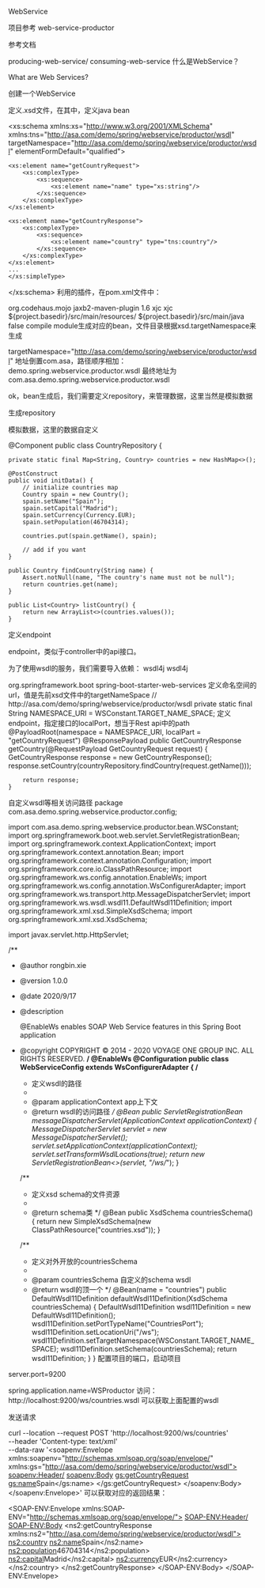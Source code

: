 WebService

项目参考 web-service-productor

参考文档

producing-web-service/
consuming-web-service
什么是WebService？

What are Web Services?

创建一个WebService

定义.xsd文件，在其中，定义java bean
<?xml version="1.0" encoding="UTF-8"?>
<xs:schema xmlns:xs="http://www.w3.org/2001/XMLSchema" xmlns:tns="http://asa.com/demo/spring/webservice/productor/wsdl"
           targetNamespace="http://asa.com/demo/spring/webservice/productor/wsdl" elementFormDefault="qualified">

    <xs:element name="getCountryRequest">
        <xs:complexType>
            <xs:sequence>
                <xs:element name="name" type="xs:string"/>
            </xs:sequence>
        </xs:complexType>
    </xs:element>

    <xs:element name="getCountryResponse">
        <xs:complexType>
            <xs:sequence>
                <xs:element name="country" type="tns:country"/>
            </xs:sequence>
        </xs:complexType>
    </xs:element>
    ...
    </xs:simpleType>
</xs:schema>
利用的插件，在pom.xml文件中：

<plugin>
    <groupId>org.codehaus.mojo</groupId>
    <artifactId>jaxb2-maven-plugin</artifactId>
    <version>1.6</version>
    <executions>
        <execution>
            <id>xjc</id>
            <goals>
                <goal>xjc</goal>
            </goals>
        </execution>
    </executions>
    <configuration>
        <schemaDirectory>${project.basedir}/src/main/resources/</schemaDirectory>
        <outputDirectory>${project.basedir}/src/main/java</outputDirectory>
        <clearOutputDir>false</clearOutputDir>
    </configuration>
</plugin>
compile module生成对应的bean，文件目录根据xsd.targetNamespace来生成

 targetNamespace="http://asa.com/demo/spring/webservice/productor/wsdl"
地址倒置com.asa，路径顺序相加：demo.spring.webservice.productor.wsdl 最终地址为com.asa.demo.spring.webservice.productor.wsdl

ok，bean生成后，我们需要定义repository，来管理数据，这里当然是模拟数据

生成repository

模拟数据，这里的数据自定义

@Component
public class CountryRepository {

    private static final Map<String, Country> countries = new HashMap<>();

    @PostConstruct
    public void initData() {
        // initialize countries map
        Country spain = new Country();
        spain.setName("Spain");
        spain.setCapital("Madrid");
        spain.setCurrency(Currency.EUR);
        spain.setPopulation(46704314);

        countries.put(spain.getName(), spain);

        // add if you want
    }

    public Country findCountry(String name) {
        Assert.notNull(name, "The country's name must not be null");
        return countries.get(name);
    }

    public List<Country> listCountry() {
        return new ArrayList<>(countries.values());
    }
定义endpoint

endpoint，类似于controller中的api接口。

为了使用wsdl的服务，我们需要导入依赖：
<dependency>
    <groupId>wsdl4j</groupId>
    <artifactId>wsdl4j</artifactId>
</dependency>

<dependency>
    <groupId>org.springframework.boot</groupId>
    <artifactId>spring-boot-starter-web-services</artifactId>
</dependency>
定义命名空间的url，值是先前xsd文件中的targetNameSpace
 // http://asa.com/demo/spring/webservice/productor/wsdl
 private static final String NAMESPACE_URI = WSConstant.TARGET_NAME_SPACE;
定义endpoint，指定接口的localPort，想当于Rest api中的path
    @PayloadRoot(namespace = NAMESPACE_URI, localPart = "getCountryRequest")
    @ResponsePayload
    public GetCountryResponse getCountry(@RequestPayload GetCountryRequest request) {
        GetCountryResponse response = new GetCountryResponse();
        response.setCountry(countryRepository.findCountry(request.getName()));

        return response;
    }
自定义wsdl等相关访问路径
package com.asa.demo.spring.webservice.productor.config;

import com.asa.demo.spring.webservice.productor.bean.WSConstant;
import org.springframework.boot.web.servlet.ServletRegistrationBean;
import org.springframework.context.ApplicationContext;
import org.springframework.context.annotation.Bean;
import org.springframework.context.annotation.Configuration;
import org.springframework.core.io.ClassPathResource;
import org.springframework.ws.config.annotation.EnableWs;
import org.springframework.ws.config.annotation.WsConfigurerAdapter;
import org.springframework.ws.transport.http.MessageDispatcherServlet;
import org.springframework.ws.wsdl.wsdl11.DefaultWsdl11Definition;
import org.springframework.xml.xsd.SimpleXsdSchema;
import org.springframework.xml.xsd.XsdSchema;

import javax.servlet.http.HttpServlet;

/**
 * @author rongbin.xie
 * @version 1.0.0
 * @date 2020/9/17
 * @description <p>@EnableWs enables SOAP Web Service features in this Spring Boot application</p>
 * @copyright COPYRIGHT © 2014 - 2020 VOYAGE ONE GROUP INC. ALL RIGHTS RESERVED.
 **/
@EnableWs
@Configuration
public class WebServiceConfig extends WsConfigurerAdapter {
    /**
     * 定义wsdl的路径
     *
     * @param applicationContext app上下文
     * @return wsdl的访问路径
     */
    @Bean
    public ServletRegistrationBean<HttpServlet> messageDispatcherServlet(ApplicationContext applicationContext) {
        MessageDispatcherServlet servlet = new MessageDispatcherServlet();
        servlet.setApplicationContext(applicationContext);
        servlet.setTransformWsdlLocations(true);
        return new ServletRegistrationBean<>(servlet, "/ws/*");
    }

    /**
     * 定义xsd schema的文件资源
     *
     * @return schema类
     */
    @Bean
    public XsdSchema countriesSchema() {
        return new SimpleXsdSchema(new ClassPathResource("countries.xsd"));
    }

    /**
     * 定义对外开放的countriesSchema
     *
     * @param countriesSchema 自定义的schema wsdl
     * @return wsdl的顶一个
     */
    @Bean(name = "countries")
    public DefaultWsdl11Definition defaultWsdl11Definition(XsdSchema countriesSchema) {
        DefaultWsdl11Definition wsdl11Definition = new DefaultWsdl11Definition();
        wsdl11Definition.setPortTypeName("CountriesPort");
        wsdl11Definition.setLocationUri("/ws");
        wsdl11Definition.setTargetNamespace(WSConstant.TARGET_NAME_SPACE);
        wsdl11Definition.setSchema(countriesSchema);
        return wsdl11Definition;
    }
}
配置项目的端口，启动项目

server.port=9200

spring.application.name=WSProductor
访问： http://localhost:9200/ws/countries.wsdl 可以获取上面配置的wsdl

发送请求

curl --location --request POST 'http://localhost:9200/ws/countries' \
--header 'Content-type: text/xml' \
--data-raw '<soapenv:Envelope xmlns:soapenv="http://schemas.xmlsoap.org/soap/envelope/"
                  xmlns:gs="http://asa.com/demo/spring/webservice/productor/wsdl">
    <soapenv:Header/>
    <soapenv:Body>
        <gs:getCountryRequest>
            <gs:name>Spain</gs:name>
        </gs:getCountryRequest>
    </soapenv:Body>
</soapenv:Envelope>'
可以获取对应的返回结果：

<SOAP-ENV:Envelope xmlns:SOAP-ENV="http://schemas.xmlsoap.org/soap/envelope/">
    <SOAP-ENV:Header/>
    <SOAP-ENV:Body>
        <ns2:getCountryResponse xmlns:ns2="http://asa.com/demo/spring/webservice/productor/wsdl">
            <ns2:country>
                <ns2:name>Spain</ns2:name>
                <ns2:population>46704314</ns2:population>
                <ns2:capital>Madrid</ns2:capital>
                <ns2:currency>EUR</ns2:currency>
            </ns2:country>
        </ns2:getCountryResponse>
    </SOAP-ENV:Body>
</SOAP-ENV:Envelope>